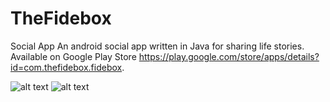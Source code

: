 # TheFidebox
Social App
An android social app written in Java for sharing life stories. Available on Google Play Store https://play.google.com/store/apps/details?id=com.thefidebox.fidebox.

![alt text](https://firebasestorage.googleapis.com/v0/b/quotation-b50b3.appspot.com/o/fidebox1.webp?alt=media&token=48ee8014-a8d7-4f8b-b49d-941c37ec5675)
![alt text](https://firebasestorage.googleapis.com/v0/b/quotation-b50b3.appspot.com/o/fidebox2.webp?alt=media&token=86d46ee4-f39a-4ab3-9bac-1f49d5e8a20e)
